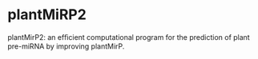 # plantMiRP2
plantMirP2: an efﬁcient computational program for the prediction of plant pre-miRNA by improving plantMirP.
